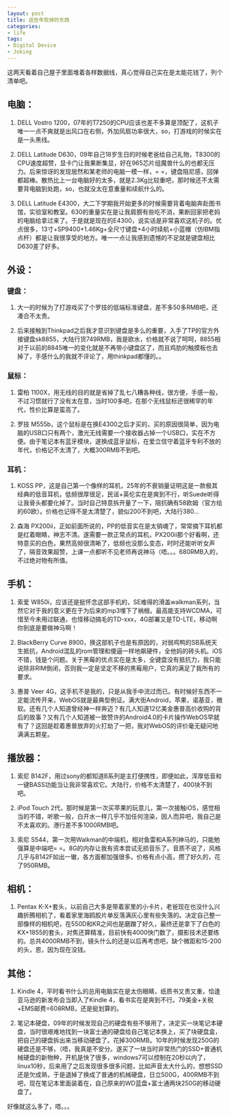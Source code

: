 ```yaml
---
layout: post
title: 这些年败掉的东西
categories:
- life
tags:
- Digital Device
- Joking
---
```


这两天看着自己屋子里面堆着各样数据线，真心觉得自己实在是太能花钱了，列个清单吧。

## 电脑：

1. DELL Vostro 1200，07年的T7250的CPU应该也差不多算是顶配了，这机子唯一一点不爽就是出风口在右侧，外加风扇功率很大，so，打游戏的时候实在是一头黑线。

2. DELL Latitude D630，09年自己18岁生日的时候老爸给自己礼物，T8300的CPU速度超赞，显卡门让我果断集显，好在965芯片组魔兽什么的也都无压力。后来惊讶的发现居然和某老师的电脑一模一样，= =，键盘阻尼感，回弹都超棒。散热比上一台电脑好的太多，就是2.3Kg比较重吧，那时候还不太需要背电脑到处跑，so，也就没太在意重量和续航什么的。

3. DELL Latitude E4300，大二下学期我开始更多的时候需要背着电脑奔赴图书馆，实验室和教室。630的重量实在是让我肩膀有些吃不消，果断回家把老妈的电脑给拿过来了。于是就是现在的E4300，说实话是非常喜欢这机子的。优点很多，13寸+SP9400+1.46Kg+全尺寸键盘+4小时续航+小蓝帽（仿IBM指点杆）都是让我很享受的地方。唯一一点让我感到遗憾的不足就是键盘相比D630差了好多。

## 外设：

### 键盘：

1. 大一的时候为了打游戏买了个罗技的低端标准键盘，差不多50多RMB吧，还凑合不太贵。

2. 后来接触到Thinkpad之后我才意识到键盘是多么的重要，入手了TP的官方外接键盘sk8855，大陆行货749RMB，我是欧水，价格就不说了呵呵，8855相对于以前的8845唯一的变化就是不再带小键盘区了，而且鸡肋的触摸板也去掉了，手感什么的我就不评论了，用thinkpad都懂的。。

### 鼠标：

1. 雷柏 1100X，用无线的目的就是省掉了乱七八糟各种线，很方便，手感一般，不过习惯就行了没有太在意，当时100多吧，在那个无线鼠标还很稀罕的年代，性价比算是蛮高了。

2. 罗技 M555b，这个鼠标是在换E4300之后才买的，买的原因很简单，因为电脑的USB口只有两个，激光无线需要一个接收器占掉一个USB口，实在不方便。由于笔记本有蓝牙模块，遂换成蓝牙鼠标，在爱立信守着蓝牙专利不放的年代，价格记不太清了，大概300RMB不到吧。

### 耳机：

1. KOSS PP，这是自己第一个像样的耳机，25年的不衰销量证明这是一款极其经典的低音耳机，低频很厚很足，民谣+英伦实在是爽到不行，听Suede听得让我骨头都要化掉了。当时自己特意拆开量了一下，阻抗确有58欧姆（官方给的60欧）。价格也记得不是太清楚了，貌似200不到吧，大陆行380...

2. 森海 PX200ii，正如前面所说的，PP的低音实在是太销魂了，常常摘下耳机都是红着眼睛，神志不清。遂需要一款正常点的耳机，PX200ii那个好看啊，还特意买的白色，果然高频很清晰了，低频也没那么变态，时时还能听听女声了，隔音效果超赞，上课一点都听不见老师再说神马（唔。。。680RMB入的，不过绝对物有所值。

## 手机：

1. 索爱 W850i，应该还是挺怀念这部手机的，SE难得的滑盖walkman系列，当然它对于我的意义更在于为后来的mp3埋下了祸根。最高能支持WCDMA，可惜至今未用过联通，也怪移动搞毛的TD-xxx，4G部署又是TD-LTE，移动啊你到底是要做神马啊！

2. BlackBerry Curve 8900，换这部机子也是有原因的，对弱鸡鸭的SB系统天生抵抗，Android混乱的rom管理和傻逼一样地飙硬件，全他妈的砖头机。iOS不错，钱是个问题。关于黑莓的优点实在是太多，全键盘没有抵抗力，我只能说除非RIM倒闭，否则我一定是坚定不移的黑莓用户，它真的满足了我所有的要求。

3. 惠普 Veer 4G，这手机不是我的，只是从我手中流过而已。有时候好东西不一定能流传开来，WebOS就是最典型例证。满大街Android，苹果，诺基亚，微软。还有几个人知道曾经神一样奔迈？有几人知道12亿美金惠普高价收购的背后的故事？又有几个人知道被一致赞许的Android4.0的卡片操作WebOS早就有了？这回是趁着惠普放弃的火打劫了一把，我对WebOS的评价毫无疑问地满满五颗星。

## 播放器：

1. 索尼 B142F，用过sony的都知道B系列是主打便携性，即便如此，浑厚低音和一键BASS功能当让我非常喜欢它。大陆行，价格不太清楚了，400块不到吧。

2. iPod Touch 2代，那时候是第一次买苹果的玩意儿，第一次接触iOS，感觉相当的不错，听歌一般，白开水一样几乎不加任何渲染，因人而异吧，我自己是不太喜欢的。港行差不多1000RMB吧。

3. 索尼 S544，第一次用Walkman的中端机，相对鱼雷和A系列神马的，只能勉强算是中端吧= =。8G的内存让我有资本尝试无损音乐了。音质不说了，风格几乎与B142F如出一辙，各方面都加强很多。价格有点小高，攒了好久的，花了950RMB。

## 相机：

1. Pentax K-X+套头，以前自己大多是带着家里的小卡片，老爸现在也没什么兴趣折腾相机了，看着家里海鸥胶片单反落满灰心里有些失落的。决定自己整一部像样的相机吧，在550D和KR之间也是磨蹭了好久，最终还是拿下了白色的KX+1855的套头，对焦还算精准，目前快有4000快门数了，摄影技术还要练的。总共4000RMB不到，镜头什么的还是以后再考虑吧，缺个微距和15-200的头，恩，因为现在没钱。

## 其他：

1. Kindle 4，平时看书什么的总用电脑实在是太伤眼睛，纸质书又贵又重，恰逢亚马逊的新发布会当即入了Kindle 4，看书实在是爽到不行。79美金+关税+EMS邮费=608RMB，还是挺划算的。

2. 笔记本硬盘，09年的时候发现自己的硬盘有些不够用了，决定买一块笔记本硬盘，当时很艰难地找到一块富士通的硬盘给自己笔记本换上，买了块硬盘盒，把自己的硬盘拆出来当移动硬盘了。花掉300RMB。10年的时候发现250G的硬盘还是不够，（唔，我真是不安分。遂买了一块当时非常热门的SSD+普通机械硬盘的新物种，开机是快了很多，windows7可以控制在20秒以内了，linux10秒，后来用了之后发现很多很多问题，比如声音太大什么的，想想SSD还是欠成熟，于是退掉了换成了普通的机械硬盘，日立500G，400RMB不到吧，现在笔记本里面装着在，自己原来的WD蓝盘+富士通两块250G的移动硬盘了。

好像就这么多了，唔。。。